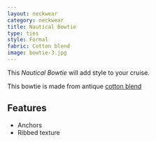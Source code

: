 ```yaml
---
layout: neckwear
category: neckwear
title: Nautical Bowtie
type: ties
style: Formal
fabric: Cotton blend
image: bowtie-3.jpg
---
```


This *Nautical Bowtie* will add style to your cruise.

This bowtie is made from antique [cotton blend](http://en.wikipedia.org/wiki/Weaving)

## Features

- Anchors
- Ribbed texture




